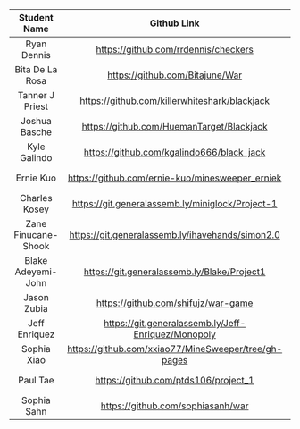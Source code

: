 |    Student Name     |                     Github Link                      |                   Deploy Link                   |
| :-----------------: | :--------------------------------------------------: | :---------------------------------------------: |
|     Ryan Dennis     |         https://github.com/rrdennis/checkers         |      https://rrdennis.github.io/checkers/       |
|   Bita De La Rosa   |           https://github.com/Bitajune/War            |         https://bitajune.github.io/War/         |
|   Tanner J Priest   |    https://github.com/killerwhiteshark/blackjack     |   https://stupefied-jones-c2bbe0.netlify.com/   |
|    Joshua Basche    |      https://github.com/HuemanTarget/Blackjack       |     https://breaking-blackjack.netlify.com/     |
|    Kyle Galindo     |      https://github.com/kgalindo666/black_jack       |    https://kgalindo666.github.io/black_jack/    |
|      Ernie Kuo      |   https://github.com/ernie-kuo/minesweeper_erniek    | https://ernie-kuo.github.io/minesweeper_erniek/ |
|    Charles Kosey    |   https://git.generalassemb.ly/miniglock/Project-1   |  https://vigilant-goodall-e5f7ab.netlify.com/   |
| Zane Finucane-Shook |   https://git.generalassemb.ly/ihavehands/simon2.0   |     https://goofy-brown-2b105a.netlify.com/     |
| Blake Adeyemi-John  |     https://git.generalassemb.ly/Blake/Project1      |        https://wardcardgame.netlify.com/        |
|     Jason Zubia     |         https://github.com/shifujz/war-game          |       https://shifujz.github.io/war-game/       |
|    Jeff Enriquez    | https://git.generalassemb.ly/Jeff-Enriquez/Monopoly  |         https://bitajune.github.io/War/         |
|     Sophia Xiao     | https://github.com/xxiao77/MineSweeper/tree/gh-pages |     https://xxiao77.github.io/MineSweeper/      |
|      Paul Tae       |         https://github.com/ptds106/project_1         |  https://gallant-heyrovsky-190641.netlify.com/  |
|     Sophia Sahn     |          https://github.com/sophiasanh/war           |        https://sophiasanh.github.io/war/        |

